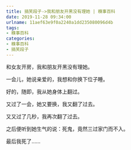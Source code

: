 ```yaml
---
title: 搞笑段子->我和朋友开黑没有理她 | 糗事百科
date: 2019-11-28 09:34:00
urlname: 11aef63e9f0a2240a1dd235080096d4b
tags: 
- 糗事百科
categories:
- 糗事百科
- 搞笑段子
---
```

和女友开房，我和朋友开黑没有理她。

一会儿，她说亲爱的，我想和你换下位子睡。

好的，随即，我从她身体上翻过。

又过了一会，她又要换，我又翻了过去。

又又过了几秒，我再次翻了过去。

之后便听到她生气的说：死鬼，竟然三过家门而不入。

最后我死了……


